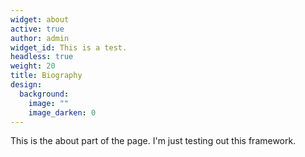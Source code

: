 ```yaml
---
widget: about
active: true
author: admin
widget_id: This is a test.
headless: true
weight: 20
title: Biography
design:
  background:
    image: ""
    image_darken: 0
---
```

This is the about part of the page. I'm just testing out this framework.